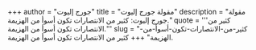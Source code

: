 +++
author = "جورج إليوت"
title = "مقولة جورج إليوت"
description = "مقولة جورج إليوت: كثير من الانتصارات تكون أسوأ من الهزيمة."
quote = '''كثير من الانتصارات تكون أسوأ من الهزيمة.''' 
slug = "كثير-من-الانتصارات-تكون-أسوأ-من-الهزيمة"
+++
كثير من الانتصارات تكون أسوأ من الهزيمة.
